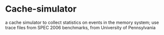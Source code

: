 # Cache-simulator
a cache simulator to collect statistics on events in the memory system; use trace files from SPEC 2006 benchmarks, from University of Pennsylvania
